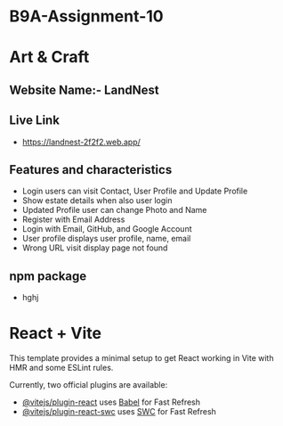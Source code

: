 # B9A-Assignment-10
# Art & Craft 

## Website Name:- LandNest

## Live Link
- https://landnest-2f2f2.web.app/
  
## Features and characteristics
- Login users can visit Contact, User Profile and  Update Profile
- Show estate details when  also user login
- Updated Profile user can change Photo and Name
- Register with Email Address 
- Login with Email, GitHub, and Google Account
- User profile displays user profile, name, email
- Wrong URL visit display page not found

## npm package
- hghj

# React + Vite

This template provides a minimal setup to get React working in Vite with HMR and some ESLint rules.

Currently, two official plugins are available:

- [@vitejs/plugin-react](https://github.com/vitejs/vite-plugin-react/blob/main/packages/plugin-react/README.md) uses [Babel](https://babeljs.io/) for Fast Refresh
- [@vitejs/plugin-react-swc](https://github.com/vitejs/vite-plugin-react-swc) uses [SWC](https://swc.rs/) for Fast Refresh



